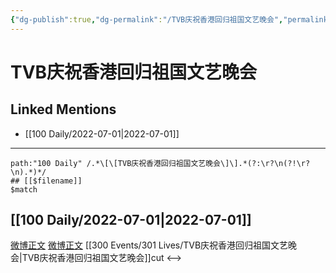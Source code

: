 ```yaml
---
{"dg-publish":true,"dg-permalink":"/TVB庆祝香港回归祖国文艺晚会","permalink":"/TVB庆祝香港回归祖国文艺晚会/","created":"2022-12-06T15:00:30.000+08:00","updated":"2023-01-04T13:33:27.987+08:00"}
---
```


# TVB庆祝香港回归祖国文艺晚会

## Linked Mentions
- [[100 Daily/2022-07-01\|2022-07-01]]


---

```expander
path:"100 Daily" /.*\[\[TVB庆祝香港回归祖国文艺晚会\]\].*(?:\r?\n(?!\r?\n).*)*/
## [[$filename]]
$match
```
## [[100 Daily/2022-07-01\|2022-07-01]]
[微博正文](https://weibo.com/1371117067/LAiML6lb0) [微博正文](https://m.weibo.cn/1711759320/4786555786363834) [[300 Events/301 Lives/TVB庆祝香港回归祖国文艺晚会\|TVB庆祝香港回归祖国文艺晚会]]cut
<-->